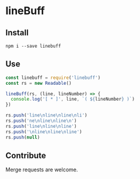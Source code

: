 # lineBuff

## Install
`npm i --save linebuff`

## Use
```js
const linebuff = require('linebuff')
const rs = new Readable()

lineBuff(rs, (line, lineNumber) => {
  console.log('[ * ]', line, `( ${lineNumber} )`)
})

rs.push('line\nline\nline\nli')
rs.push('ne\nline\nline\n')
rs.push('line\nline\nline')
rs.push('\nline\nline\nline')
rs.push(null)
```

## Contribute
Merge requests are welcome.
